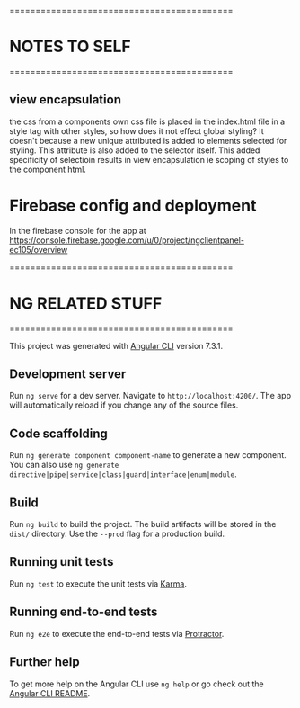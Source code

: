 ===========================================
# NOTES TO SELF
===========================================

## view encapsulation
the css from a components own css file is placed in the index.html file in a style tag with other styles, so how does it not effect global styling? It doesn't because a new unique attributed is added to elements selected for styling. This attribute is also added to the selector itself. This added specificity of selectioin results in view encapsulation ie scoping of styles to the component html. 

# Firebase config and deployment
In the firebase console for the app at https://console.firebase.google.com/u/0/project/ngclientpanel-ec105/overview


===========================================
# NG RELATED STUFF
===========================================

This project was generated with [Angular CLI](https://github.com/angular/angular-cli) version 7.3.1.

## Development server

Run `ng serve` for a dev server. Navigate to `http://localhost:4200/`. The app will automatically reload if you change any of the source files.

## Code scaffolding

Run `ng generate component component-name` to generate a new component. You can also use `ng generate directive|pipe|service|class|guard|interface|enum|module`.

## Build

Run `ng build` to build the project. The build artifacts will be stored in the `dist/` directory. Use the `--prod` flag for a production build.

## Running unit tests

Run `ng test` to execute the unit tests via [Karma](https://karma-runner.github.io).

## Running end-to-end tests

Run `ng e2e` to execute the end-to-end tests via [Protractor](http://www.protractortest.org/).

## Further help

To get more help on the Angular CLI use `ng help` or go check out the [Angular CLI README](https://github.com/angular/angular-cli/blob/master/README.md).


